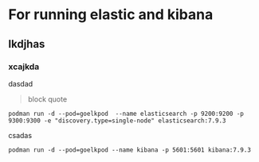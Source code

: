 # For running elastic and kibana
## lkdjhas
### xcajkda
dasdad

> block quote

    podman run -d --pod=goelkpod  --name elasticsearch -p 9200:9200 -p 9300:9300 -e "discovery.type=single-node" elasticsearch:7.9.3

csadas

    podman run -d --pod=goelkpod --name kibana -p 5601:5601 kibana:7.9.3